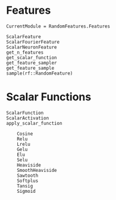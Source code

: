 # Features

```@meta
CurrentModule = RandomFeatures.Features
```

```@docs
ScalarFeature
ScalarFourierFeature
ScalarNeuronFeature
get_n_features
get_scalar_function
get_feature_sampler
get_feature_sample
sample(rf::RandomFeature)
```
# Scalar Functions

```@docs
ScalarFunction
ScalarActivation
apply_scalar_function
```

```@docs
    Cosine
    Relu
    Lrelu
    Gelu
    Elu
    Selu
    Heaviside
    SmoothHeaviside
    Sawtooth
    Softplus
    Tansig
    Sigmoid
```
